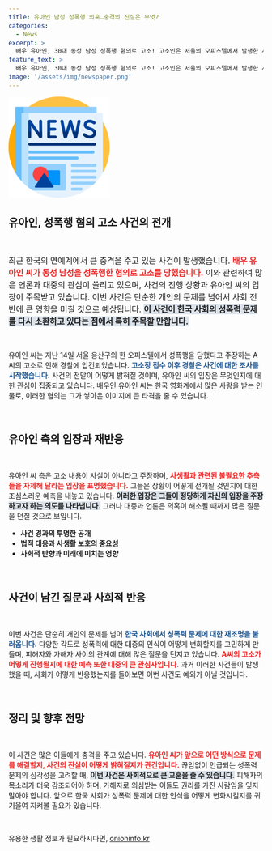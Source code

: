 ```yaml
---
title: 유아인 남성 성폭행 의혹…충격의 진실은 무엇?
categories:
  - News
excerpt: >
  배우 유아인, 30대 동성 남성 성폭행 혐의로 고소! 고소인은 서울의 오피스텔에서 발생한 사건을 주장하며 경찰에 접수했습니다. 유아인은 사실 무근이라며 반박했는데, 사건의 진실은 과연? 클릭해 확인하세요!
feature_text: >
  배우 유아인, 30대 동성 남성 성폭행 혐의로 고소! 고소인은 서울의 오피스텔에서 발생한 사건을 주장하며 경찰에 접수했습니다. 유아인은 사실 무근이라며 반박했는데, 사건의 진실은 과연? 클릭해 확인하세요!
image: '/assets/img/newspaper.png'
---
```


<p><img src="/assets/img/newspaper.png" alt="kimp 속보" /></p>

<h2 data-ke-size="size26">유아인, 성폭행 혐의 고소 사건의 전개</h2>

<p data-ke-size="size16">&nbsp;</p>

<p><span style="font-size: 16px;">최근 한국의 연예계에서 큰 충격을 주고 있는 사건이 발생했습니다. <b><span style="color: #ee2323;">배우 유아인 씨가 동성 남성을 성폭행한 혐의로 고소를 당했습니다.</span></b> 이와 관련하여 많은 언론과 대중의 관심이 쏠리고 있으며, 사건의 진행 상황과 유아인 씨의 입장이 주목받고 있습니다. 이번 사건은 단순한 개인의 문제를 넘어서 사회 전반에 큰 영향을 미칠 것으로 예상됩니다. <b><span style="background-color: #21538527;">이 사건이 한국 사회의 성폭력 문제를 다시 소환하고 있다는 점에서 특히 주목할 만합니다.</span></b></span></p>

<p data-ke-size="size16">&nbsp;</p>

<p>유아인 씨는 지난 14일 서울 용산구의 한 오피스텔에서 성폭행을 당했다고 주장하는 A씨의 고소로 인해 경찰에 입건되었습니다. <b><span style="color: #1a5490;">고소장 접수 이후 경찰은 사건에 대한 조사를 시작했습니다.</span></b> 사건의 전말이 어떻게 밝혀질 것이며, 유아인 씨의 입장은 무엇인지에 대한 관심이 집중되고 있습니다. 배우인 유아인 씨는 한국 영화계에서 많은 사랑을 받는 인물로, 이러한 혐의는 그가 쌓아온 이미지에 큰 타격을 줄 수 있습니다. </p>

<p data-ke-size="size16">&nbsp;</p>

<h2 data-ke-size="size26">유아인 측의 입장과 재반응</h2>

<p data-ke-size="size16">&nbsp;</p>

<p>유아인 씨 측은 고소 내용이 사실이 아니라고 주장하며, <b><span style="color: #ee2323;">사생활과 관련된 불필요한 추측들을 자제해 달라는 입장을 표명했습니다.</span></b> 그들은 상황이 어떻게 전개될 것인지에 대한 조심스러운 예측을 내놓고 있습니다. <b><span style="background-color: #21538527;">이러한 입장은 그들이 정당하게 자신의 입장을 주장하고자 하는 의도를 나타냅니다.</span></b> 그러나 대중과 언론은 의혹이 해소될 때까지 많은 질문을 던질 것으로 보입니다.</p>

<ul>
<li><b>사건 경과의 투명한 공개</b></li>
<li><b>법적 대응과 사생활 보호의 중요성</b></li>
<li><b>사회적 반향과 미래에 미치는 영향</b></li>
</ul>

<p data-ke-size="size16">&nbsp;</p>

<h2 data-ke-size="size26">사건이 남긴 질문과 사회적 반응</h2>

<p data-ke-size="size16">&nbsp;</p>

<p>이번 사건은 단순히 개인의 문제를 넘어 <b><span style="color: #1a5490;">한국 사회에서 성폭력 문제에 대한 재조명을 불러옵니다.</span></b> 다양한 각도로 성폭력에 대한 대중의 인식이 어떻게 변화할지를 고민하게 만들며, 피해자와 가해자 사이의 관계에 대해 많은 질문을 던지고 있습니다. <b><span style="color: #ee2323;">A씨의 고소가 어떻게 진행될지에 대한 예측 또한 대중의 큰 관심사입니다.</span></b> 과거 이러한 사건들이 발생했을 때, 사회가 어떻게 반응했는지를 돌아보면 이번 사건도 예외가 아닐 것입니다.</p>

<p data-ke-size="size16">&nbsp;</p>

<h2 data-ke-size="size26">정리 및 향후 전망</h2>

<p data-ke-size="size16">&nbsp;</p>

<p>이 사건은 많은 이들에게 충격을 주고 있습니다. <b><span style="color: #ee2323;">유아인 씨가 앞으로 어떤 방식으로 문제를 해결할지, 사건의 진실이 어떻게 밝혀질지가 관건입니다.</span></b> 끊임없이 언급되는 성폭력 문제의 심각성을 고려할 때, <b><span style="background-color: #21538527;">이번 사건은 사회적으로 큰 교훈을 줄 수 있습니다.</span></b> 피해자의 목소리가 더욱 강조되어야 하며, 가해자로 의심받는 이들도 권리를 가진 사람임을 잊지 말아야 합니다. 앞으로 한국 사회가 성폭력 문제에 대한 인식을 어떻게 변화시킬지를 귀 기울여 지켜볼 필요가 있습니다.</p>

<p data-ke-size="size16">&nbsp;</p>
유용한 생활 정보가 필요하시다면, <a href="https://onioninfo.kr" rel="dofollow">onioninfo.kr</a>


